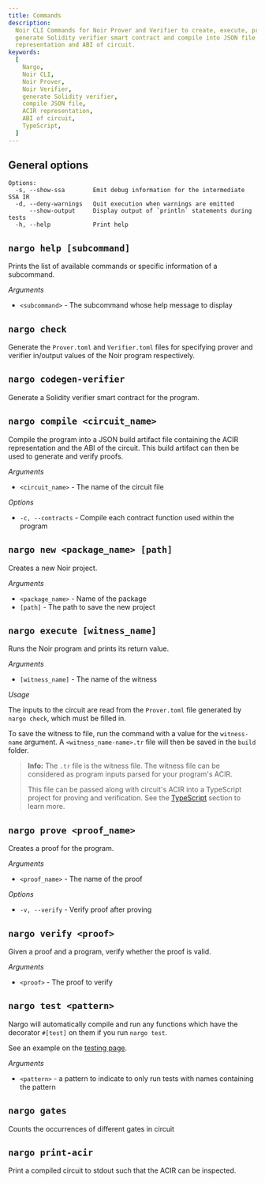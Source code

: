 ```yaml
---
title: Commands
description:
  Noir CLI Commands for Noir Prover and Verifier to create, execute, prove and verify programs,
  generate Solidity verifier smart contract and compile into JSON file containing ACIR
  representation and ABI of circuit.
keywords:
  [
    Nargo,
    Noir CLI,
    Noir Prover,
    Noir Verifier,
    generate Solidity verifier,
    compile JSON file,
    ACIR representation,
    ABI of circuit,
    TypeScript,
  ]
---
```


## General options

```
Options:
  -s, --show-ssa        Emit debug information for the intermediate SSA IR
  -d, --deny-warnings   Quit execution when warnings are emitted
      --show-output     Display output of `println` statements during tests
  -h, --help            Print help
```

## `nargo help [subcommand]`

Prints the list of available commands or specific information of a subcommand.

_Arguments_

- `<subcommand>` - The subcommand whose help message to display

## `nargo check`

Generate the `Prover.toml` and `Verifier.toml` files for specifying prover and verifier in/output
values of the Noir program respectively.

## `nargo codegen-verifier`

Generate a Solidity verifier smart contract for the program.

## `nargo compile <circuit_name>`

Compile the program into a JSON build artifact file containing the ACIR representation and the ABI
of the circuit. This build artifact can then be used to generate and verify proofs.

_Arguments_

- `<circuit_name>` - The name of the circuit file

_Options_

- `-c, --contracts` - Compile each contract function used within the program

## `nargo new <package_name> [path]`

Creates a new Noir project.

_Arguments_

- `<package_name>` - Name of the package
- `[path]` - The path to save the new project

## `nargo execute [witness_name]`

Runs the Noir program and prints its return value.

_Arguments_

- `[witness_name]` - The name of the witness

_Usage_

The inputs to the circuit are read from the `Prover.toml` file generated by `nargo check`, which
must be filled in.

To save the witness to file, run the command with a value for the `witness-name` argument. A
`<witness_name-name>.tr` file will then be saved in the `build` folder.

> **Info:** The `.tr` file is the witness file. The witness file can be considered as program inputs
> parsed for your program's ACIR.
>
> This file can be passed along with circuit's ACIR into a TypeScript project for proving and
> verification. See the [TypeScript](../typescript#proving-and-verifying-externally-compiled-files)
> section to learn more.

## `nargo prove <proof_name>`

Creates a proof for the program.

_Arguments_

- `<proof_name>` - The name of the proof

_Options_

- `-v, --verify` - Verify proof after proving

## `nargo verify <proof>`

Given a proof and a program, verify whether the proof is valid.

_Arguments_

- `<proof>` - The proof to verify

## `nargo test <pattern>`

Nargo will automatically compile and run any functions which have the decorator `#[test]` on them if
you run `nargo test`.

See an example on the [testing page](./testing).

_Arguments_

- `<pattern>` - a pattern to indicate to only run tests with names containing the pattern

## `nargo gates`

Counts the occurrences of different gates in circuit

## `nargo print-acir`

Print a compiled circuit to stdout such that the ACIR can be inspected.
